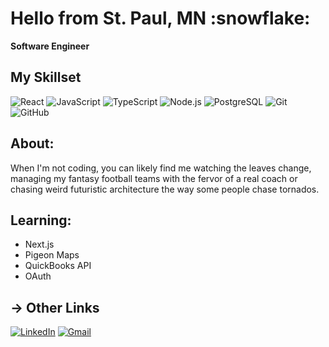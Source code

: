 <h1> Hello from St. Paul, MN :snowflake: </h1>

<b> Software Engineer </b>

##  My Skillset
![React](https://img.shields.io/badge/React-20232A?style=for-the-badge&logo=react&logoColor=61DAFB)
![JavaScript](https://img.shields.io/badge/JavaScript-F7DF1E?style=for-the-badge&logo=javascript&logoColor=20232A)
![TypeScript](https://img.shields.io/badge/TypeScript-007acc?style=for-the-badge&logo=typescript&logoColor=ffffff)
![Node.js](https://img.shields.io/badge/Node.js-339933?style=for-the-badge&logo=node.js&logoColor=20232A)
![PostgreSQL](https://img.shields.io/badge/PostgreSQL-4169E1?style=for-the-badge&logo=PostgreSQL&logoColor=20232A)
![Git](https://img.shields.io/badge/Git-F05032?style=for-the-badge&logo=Git&logoColor=20232A)
![GitHub](https://img.shields.io/badge/GitHub-181717?style=for-the-badge&logo=GitHub&logoColor=white)

<!-- [![Top Langs](https://github-readme-stats.vercel.app/api/top-langs/?username=sam-c-freeman&layout=compact&theme=merko&text_color=FFFFFF&icon_color=5DE200&border_color=0053FF)](https://github.com/sam-c-freeman) -->



## About:

When I'm not coding, you can likely find me watching the leaves change, managing my fantasy football teams with the fervor of a real coach or chasing weird futuristic architecture the way some people chase tornados.

## Learning:
* Next.js
* Pigeon Maps
* QuickBooks API
* OAuth

## → Other Links
[![LinkedIn](https://img.shields.io/badge/LinkedIn-0077B5?style=for-the-badge&logo=linkedin&logoColor=white)](https://www.linkedin.com/in/sam-c-freeman/)
[![Gmail](https://img.shields.io/badge/Gmail-D14836?style=for-the-badge&logo=gmail&logoColor=white)](mailto:samcfreeman888@gmail.com)
